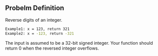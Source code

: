 ## Probelm Definition
Reverse digits of an integer.
```bash
Example1: x = 123, return 321
Example2: x = -123, return -321
```
The input is assumed to be a 32-bit signed integer. Your function should return 0 when the reversed integer overflows.
